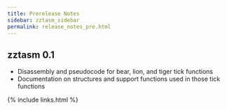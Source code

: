 ```yaml
---
title: Prerelease Notes
sidebar: zztasm_sidebar
permalink: release_notes_pre.html
---
```



## zztasm 0.1

* Disassembly and pseudocode for bear, lion, and tiger tick functions
* Documentation on structures and support functions used in those tick functions

{% include links.html %}
